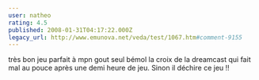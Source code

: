 ```yaml
---
user: natheo
rating: 4.5
published: 2008-01-31T04:17:22.000Z
legacy_url: http://www.emunova.net/veda/test/1067.htm#comment-9155
---
```

très bon jeu parfait à mpn gout seul bémol la croix de la dreamcast qui fait mal au pouce après une demi heure de jeu. Sinon il déchire ce jeu !!